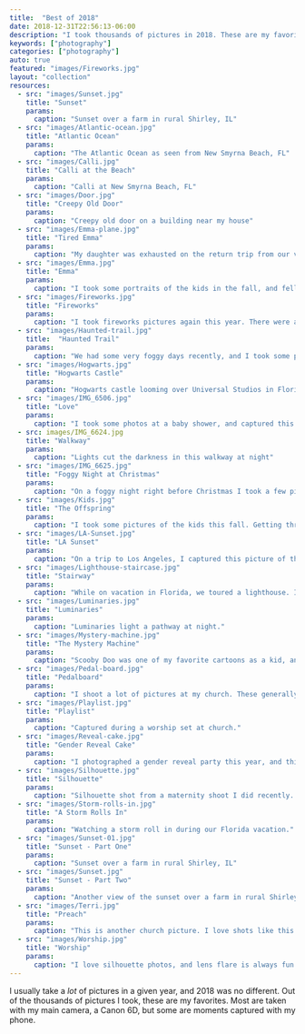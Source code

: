 ```yaml
---
title:  "Best of 2018"
date: 2018-12-31T22:56:13-06:00
description: "I took thousands of pictures in 2018. These are my favorites."
keywords: ["photography"]
categories: ["photography"]
auto: true
featured: "images/Fireworks.jpg"
layout: "collection"
resources:
  - src: "images/Sunset.jpg"
    title: "Sunset"
    params:
      caption: "Sunset over a farm in rural Shirley, IL"
  - src: "images/Atlantic-ocean.jpg"
    title: "Atlantic Ocean"
    params: 
      caption: "The Atlantic Ocean as seen from New Smyrna Beach, FL"
  - src: "images/Calli.jpg"
    title: "Calli at the Beach"
    params: 
      caption: "Calli at New Smyrna Beach, FL"
  - src: "images/Door.jpg"
    title: "Creepy Old Door"
    params: 
      caption: "Creepy old door on a building near my house"
  - src: "images/Emma-plane.jpg"
    title: "Tired Emma"
    params: 
      caption: "My daughter was exhausted on the return trip from our vacation to Florida. I grabbed this photo with my phone from the seat behind her."
  - src: "images/Emma.jpg"
    title: "Emma"
    params: 
      caption: "I took some portraits of the kids in the fall, and fell in love with this picture of my daughter"
  - src: "images/Fireworks.jpg"
    title: "Fireworks"
    params: 
      caption: "I took fireworks pictures again this year. There were a few technical issues, but I'm happy with how they turned out."
  - src: "images/Haunted-trail.jpg"
    title:  "Haunted Trail"
    params: 
      caption: "We had some very foggy days recently, and I took some pictures on the bike trail that runs through town. Creepy."
  - src: "images/Hogwarts.jpg"
    title: "Hogwarts Castle" 
    params: 
      caption: "Hogwarts castle looming over Universal Studios in Florida"
  - src: "images/IMG_6506.jpg"
    title: "Love"
    params: 
      caption: "I took some photos at a baby shower, and captured this moment between the parents."
  - src: images/IMG_6624.jpg
    title: "Walkway"
    params: 
      caption: "Lights cut the darkness in this walkway at night"
  - src: "images/IMG_6625.jpg"
    title: "Foggy Night at Christmas"
    params: 
      caption: "On a foggy night right before Christmas I took a few pictures in downtown Normal, IL."
  - src: "images/Kids.jpg"
    title: "The Offspring"
    params: 
      caption: "I took some pictures of the kids this fall. Getting three kids to cooperate for pictures is a challenge, but I managed to get a few good pictures."
  - src: "images/LA-Sunset.jpg"
    title: "LA Sunset"
    params: 
      caption: "On a trip to Los Angeles, I captured this picture of the sunset through my hotel room window."
  - src: "images/Lighthouse-staircase.jpg"
    title: "Stairway"
    params: 
      caption: "While on vacation in Florida, we toured a lighthouse. I tried to get some pictures of the stairs leading to the top with my good camera, but had a hard time getting a clear shot that didn't have people in it. After putting my camera away I looked up and realized that there was nobody visible on the stairs, so I grabbed my iPhone and captured this picture."
  - src: "images/Luminaries.jpg"
    title: "Luminaries"
    params: 
      caption: "Luminaries light a pathway at night."
  - src: "images/Mystery-machine.jpg"
    title: "The Mystery Machine"
    params: 
      caption: "Scooby Doo was one of my favorite cartoons as a kid, and my kids have enjoyed it as well. Naturally, when I saw this at Universal Studios in Florida, I had to get a picture."
  - src: "images/Pedal-board.jpg"
    title: "Pedalboard"
    params: 
      caption: "I shoot a lot of pictures at my church. These generally include a wide variety of things, but some of my favorites are the details. This is the pedalboard and feet of one of the guitarists in our worship band."
  - src: "images/Playlist.jpg"
    title: "Playlist"
    params: 
      caption: "Captured during a worship set at church."
  - src: "images/Reveal-cake.jpg"
    title: "Gender Reveal Cake"
    params: 
      caption: "I photographed a gender reveal party this year, and this was the cake they used to reveal whether it was a boy or a girl."
  - src: "images/Silhouette.jpg"
    title: "Silhouette"
    params: 
      caption: "Silhouette shot from a maternity shoot I did recently. I'm a sucker for a good B&W, and a I love silhouette shots. Combining them both makes me happy."
  - src: "images/Storm-rolls-in.jpg"
    title: "A Storm Rolls In"
    params: 
      caption: "Watching a storm roll in during our Florida vacation."
  - src: "images/Sunset-01.jpg"
    title: "Sunset - Part One"
    params: 
      caption: "Sunset over a farm in rural Shirley, IL"
  - src: "images/Sunset.jpg"
    title: "Sunset - Part Two"
    params: 
      caption: "Another view of the sunset over a farm in rural Shirley, IL"
  - src: "images/Terri.jpg"
    title: "Preach"
    params: 
      caption: "This is another church picture. I love shots like this where I can isolate the person speaking from everything else around."
  - src: "images/Worship.jpg"
    title: "Worship"
    params: 
      caption: "I love silhouette photos, and lens flare is always fun. Putting them together makes for a great picture."
---
```

I usually take a *lot* of pictures in a given year, and 2018 was no different. Out of the thousands of pictures I took, these are my favorites. Most are taken with my main camera, a Canon 6D, but some are moments captured with my phone. 